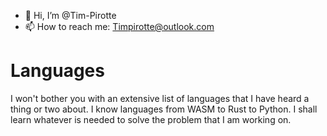 - 👋 Hi, I’m @Tim-Pirotte
- 📫 How to reach me: Timpirotte@outlook.com

# Languages
I won't bother you with an extensive list of languages that I have heard a thing or two about. I know languages from WASM to Rust to Python. I shall learn whatever is needed to solve the problem that I am working on.
